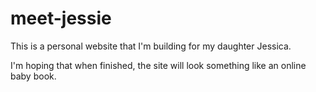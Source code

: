 # meet-jessie

This is a personal website that I'm building for my daughter Jessica.

I'm hoping that when finished, the site will look something like an online baby book. 
